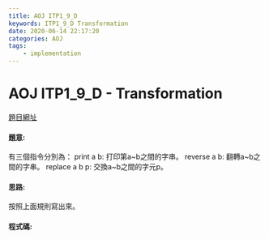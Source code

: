 ```yaml
---
title: AOJ ITP1_9_D
keywords: ITP1_9_D Transformation
date: 2020-06-14 22:17:20
categories: AOJ
tags:
    - implementation
---
```

# AOJ ITP1_9_D - Transformation
[題目網址](https://onlinejudge.u-aizu.ac.jp/courses/lesson/2/ITP1/all/ITP1_9_D)

#### 題意:
有三個指令分別為：
print a b: 打印第a~b之間的字串。
reverse a b: 翻轉a~b之間的字串。
replace a b p: 交換a~b之間的字元p。
<!-- more -->
#### 思路:
按照上面規則寫出來。

#### 程式碼:
<script src="https://gist.github.com/Daviswww/2a8a3e2d040349f938b37b9c500f9969.js"></script>